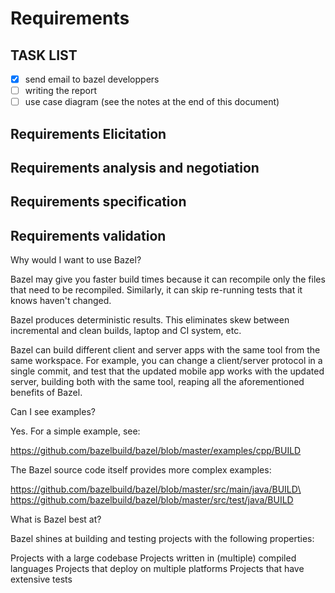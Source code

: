 # Requirements #
## TASK LIST ##
- [x] send email to bazel developpers
- [ ] writing the report
- [ ] use case diagram (see the notes at the end of this document)

## Requirements Elicitation ##

## Requirements analysis and negotiation ##

## Requirements specification ##

## Requirements validation ##


Why would I want to use Bazel?

Bazel may give you faster build times because it can recompile only the files that need to be recompiled. Similarly, it can skip re-running tests that it knows haven't changed.

Bazel produces deterministic results. This eliminates skew between incremental and clean builds, laptop and CI system, etc.

Bazel can build different client and server apps with the same tool from the same workspace. For example, you can change a client/server protocol in a single commit, and test that the updated mobile app works with the updated server, building both with the same tool, reaping all the aforementioned benefits of Bazel.

Can I see examples?

Yes. For a simple example, see:

https://github.com/bazelbuild/bazel/blob/master/examples/cpp/BUILD

The Bazel source code itself provides more complex examples:

https://github.com/bazelbuild/bazel/blob/master/src/main/java/BUILD\ https://github.com/bazelbuild/bazel/blob/master/src/test/java/BUILD

What is Bazel best at?

Bazel shines at building and testing projects with the following properties:

Projects with a large codebase
Projects written in (multiple) compiled languages
Projects that deploy on multiple platforms
Projects that have extensive tests
